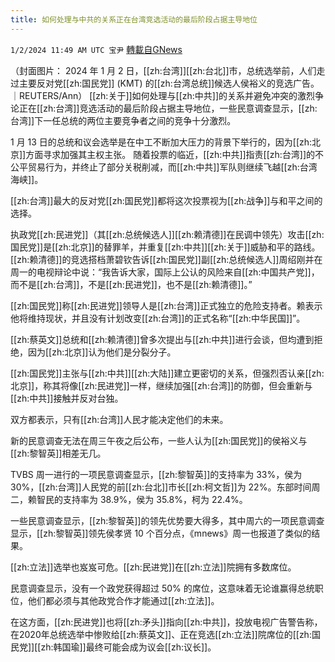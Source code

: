 ```yaml
---
title: 如何处理与中共的关系正在台湾竞选活动的最后阶段占据主导地位
---
```

`1/2/2024 11:49 AM UTC 宝尹` [轉載自GNews](https://gnews.org/articles/2175662)

（封面图片： 2024 年 1 月 2 日，[[zh:台湾]][[zh:台北]]市，总统选举前，人们走过主要反对党[[zh:国民党]] (KMT) 的[[zh:台湾总统]]候选人侯裕义的竞选广告。 ｜REUTERS/Ann）
[[zh:关于]]如何处理与[[zh:中共]]的关系并避免冲突的激烈争论正在[[zh:台湾]]竞选活动的最后阶段占据主导地位，一些民意调查显示，[[zh:台湾]]下一任总统的两位主要竞争者之间的竞争十分激烈。

1 月 13 日的总统和议会选举是在中工不断加大压力的背景下举行的，因为[[zh:北京]]方面寻求加强其主权主张。
随着投票的临近，[[zh:中共]]指责[[zh:台湾]]的不公平贸易行为，并终止了部分关税削减，而[[zh:中共]]军队则继续飞越[[zh:台湾海峡]]。

[[zh:台湾]]最大的反对党[[zh:国民党]]都将这次投票视为[[zh:战争]]与和平之间的选择。

执政党[[zh:民进党]]（其[[zh:总统候选人]][[zh:赖清德]]在民调中领先）攻击[[zh:国民党]]是[[zh:北京]]的替罪羊，并重复[[zh:中共]][[zh:关于]]威胁和平的路线。
[[zh:赖清德]]的竞选搭档萧碧钦告诉[[zh:国民党]]副[[zh:总统候选人]]周绍刚并在周一的电视辩论中说：“我告诉大家，国际上公认的风险来自[[zh:中国共产党]]，而不是[[zh:台湾]]，不是[[zh:民进党]]，也不是[[zh:赖清德]]。”

[[zh:国民党]]称[[zh:民进党]]领导人是[[zh:台湾]]正式独立的危险支持者。赖表示他将维持现状，并且没有计划改变[[zh:台湾]]的正式名称“[[zh:中华民国]]”。

[[zh:蔡英文]]总统和[[zh:赖清德]]曾多次提出与[[zh:中共]]进行会谈，但均遭到拒绝，因为[[zh:北京]]认为他们是分裂分子。

[[zh:国民党]]主张与[[zh:中共]][[zh:大陆]]建立更密切的关系，但强烈否认亲[[zh:北京]]，称其将像[[zh:民进党]]一样，继续加强[[zh:台湾]]的防御，但会重新与[[zh:中共]]接触并反对台独。

双方都表示，只有[[zh:台湾]]人民才能决定他们的未来。

新的民意调查无法在周三午夜之后公布，一些人认为[[zh:国民党]]的侯裕义与[[zh:黎智英]]相差无几。

TVBS 周一进行的一项民意调查显示，[[zh:黎智英]]的支持率为 33%，侯为 30%，[[zh:台湾]]人民党的前[[zh:台北]]市长[[zh:柯文哲]]为 22%。东部时间周二，赖智民的支持率为 38.9%，侯为 35.8%，柯为 22.4%。

一些民意调查显示，[[zh:黎智英]]的领先优势要大得多，其中周六的一项民意调查显示，[[zh:黎智英]]领先侯孝贤 10 个百分点，《mnews》周一也报道了类似的结果。

[[zh:立法]]选举也岌岌可危。[[zh:民进党]]在[[zh:立法]]院拥有多数席位。

民意调查显示，没有一个政党获得超过 50% 的席位，这意味着无论谁赢得总统职位，他们都必须与其他政党合作才能通过[[zh:立法]]。

在这方面，[[zh:民进党]]也将[[zh:矛头]]指向[[zh:中共]]，投放电视广告警告称，在2020年总统选举中惨败给[[zh:蔡英文]]、正在竞选[[zh:立法]]院席位的[[zh:国民党]][[zh:韩国瑜]]最终可能会成为议会[[zh:议长]]。



